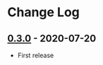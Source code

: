 # Change Log

## [0.3.0](https://github.com/dldevinc/paper-uploads/tree/v0.3.0) - 2020-07-20
- First release

